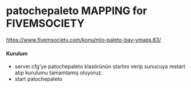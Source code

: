 # patochepaleto MAPPING for FIVEMSOCIETY

https://www.fivemsociety.com/konu/mlo-paleto-bay-ymaps.63/

#### Kurulum

- server.cfg'ye patochepaleto klasörünün startını verip sunucuya restart atıp kurulumu tamamlamış oluyoruz.
- start patochepaleto
